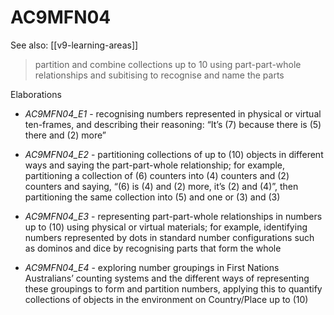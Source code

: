 
# AC9MFN04 

See also: [[v9-learning-areas]]

> partition and combine collections up to 10 using part-part-whole relationships and subitising to recognise and name the parts

Elaborations


- _AC9MFN04_E1_ - recognising numbers represented in physical or virtual ten-frames, and describing their reasoning: “It’s \(7\) because there is \(5\) there and \(2\) more”

- _AC9MFN04_E2_ - partitioning collections of up to \(10\) objects in different ways and saying the part-part-whole relationship; for example, partitioning a collection of \(6\) counters into \(4\) counters and \(2\) counters and saying, “\(6\) is \(4\) and \(2\) more, it’s \(2\) and \(4\)”, then partitioning the same collection into \(5\) and one or \(3\) and \(3\)

- _AC9MFN04_E3_ - representing part-part-whole relationships in numbers up to \(10\) using physical or virtual materials; for example, identifying numbers represented by dots in standard number configurations such as dominos and dice by recognising parts that form the whole

- _AC9MFN04_E4_ - exploring number groupings in First Nations Australians’ counting systems and the different ways of representing these groupings to form and partition numbers, applying this to quantify collections of objects in the environment on Country/Place up to \(10\)
